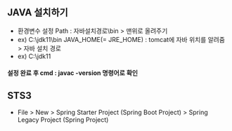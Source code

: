 ## JAVA 설치하기
- 환경변수 설정
Path : 자바설치경로\bin > 맨위로 올려주기
 - ex) C:\jdk11\bin
JAVA_HOME(= JRE_HOME) : tomcat에 자바 위치를 알려줌  > 자바 설치 경로
 - ex) C:\jdk11

#### 설정 완료 후 cmd : javac -version 명령어로 확인

## STS3
- File > New > Spring Starter Project (Spring Boot Project)
             > Spring Legacy Project (Spring Project)